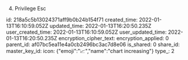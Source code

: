 4. Privilege Esc

id: 218a5c5b13024371aff9b0b24b154f71
created_time: 2022-01-13T16:10:59.052Z
updated_time: 2022-01-13T16:20:50.235Z
user_created_time: 2022-01-13T16:10:59.052Z
user_updated_time: 2022-01-13T16:20:50.235Z
encryption_cipher_text: 
encryption_applied: 0
parent_id: af07bc5ea11e4a0cb2496bc3ac7d8e06
is_shared: 0
share_id: 
master_key_id: 
icon: {"emoji":"📈","name":"chart increasing"}
type_: 2